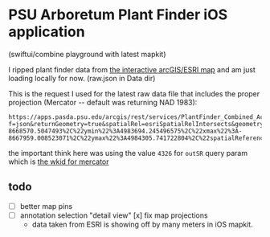 # PSU Arboretum Plant Finder iOS application

(swiftui/combine playground with latest mapkit)

I ripped plant finder data from [the interactive arcGIS/ESRI map](https://datacommons.maps.arcgis.com/apps/webappviewer/index.html?id=88d9267530dc48db8635703130bb084e)
and am just loading locally for now. (raw.json in Data dir)

This is the request I used for the latest raw data file that
includes the proper projection (Mercator -- default was returning NAD 1983):

```
https://apps.pasda.psu.edu/arcgis/rest/services/PlantFinder_Combined_Accessions_01212019/FeatureServer/0/query?f=json&returnGeometry=true&spatialRel=esriSpatialRelIntersects&geometry=%7B%22xmin%22%3A-8668570.5047493%2C%22ymin%22%3A4983694.245496575%2C%22xmax%22%3A-8667959.008523071%2C%22ymax%22%3A4984305.741722804%2C%22spatialReference%22%3A%7B%22wkid%22%3A102100%7D%7D&geometryType=esriGeometryEnvelope&inSR=102100&outFields=*&outSR=4326&resultType=til
```

the important think here was using the value `4326` for `outSR` query param
which is [the wkid for mercator](https://github.com/Esri/projection-engine-db-doc/blob/main/json/pe_list_geogcs.json#L4538)

## todo

- [ ] better map pins
- [ ] annotation selection "detail view"
      [x] fix map projections
  - data taken from ESRI is showing off by many meters in iOS mapkit.
